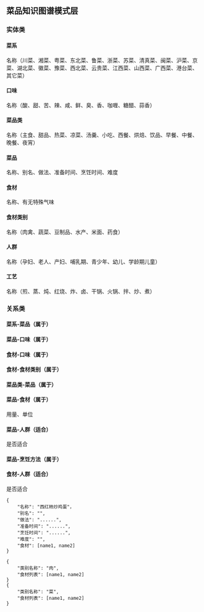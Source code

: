 ## 菜品知识图谱模式层

### 实体类

#### 菜系

名称（川菜、湘菜、粤菜、东北菜、鲁菜、浙菜、苏菜、清真菜、闽菜、沪菜、京菜、湖北菜、徽菜、豫菜、西北菜、云贵菜、江西菜、山西菜、广西菜、港台菜、其它菜）

#### 口味

名称（酸、甜、苦、辣、咸、鲜、臭、香、咖喱、糖醋、蒜香）

#### 菜品类

名称（主食、甜品、热菜、凉菜、汤羹、小吃、西餐、烘焙、饮品、早餐、中餐、晚餐、夜宵）

#### 菜品

名称、别名、做法、准备时间、烹饪时间、难度

#### 食材

名称、有无特殊气味

#### 食材类别

名称（肉禽、蔬菜、豆制品、水产、米面、药食）

#### 人群

名称（孕妇、老人、产妇、哺乳期、青少年、幼儿、学龄期儿童）

#### 工艺

名称（煎、蒸、炖、红烧、炸、卤、干锅、火锅、拌、炒、煮）



### 关系类

#### 菜系-菜品（属于）

#### 菜品-口味（属于）

#### 食材-口味（属于）

#### 食材-食材类别（属于）

#### 菜品类-菜品（属于）

#### 菜品-食材（属于）

用量、单位

#### 菜品-人群（适合）

是否适合

#### 菜品-烹饪方法（属于）

#### 食材-人群（适合）

是否适合



```
{
	"名称": "西红柿炒鸡蛋"，
	"别名": "",
	"做法": "......",
	"准备时间": "......",
	"烹饪时间": "......",
	"难度": "",
	"食材": [name1, name2]
}

{
	"类别名称": "肉",
	"食材列表": [name1, name2]
}
{
	"类别名称": "菜",
	"食材列表": [name1, name2]
}
```

